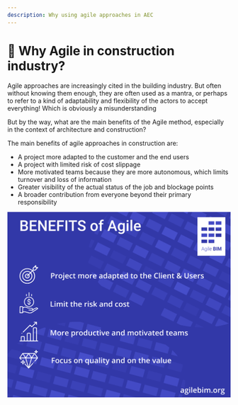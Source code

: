 ```yaml
---
description: Why using agile approaches in AEC
---
```


# 🎯 Why Agile in construction industry?

Agile approaches are increasingly cited in the building industry. But often without knowing them enough, they are often used as a mantra, or perhaps to refer to a kind of adaptability and flexibility of the actors to accept everything! Which is obviously a misunderstanding

But by the way, what are the main benefits of the Agile method, especially in the context of architecture and construction? 

The main benefits of agile approaches in construction are: 

* A project more adapted to the customer and the end users 
* A project with limited risk of cost slippage 
* More motivated teams because they are more autonomous, which limits turnover and loss of information
* Greater visibility of the actual status of the job and blockage points
* A broader contribution from everyone beyond their primary responsibility

![Benefits of Agile practices](../.gitbook/assets/agile-bim-benefits%20%281%29.png)



